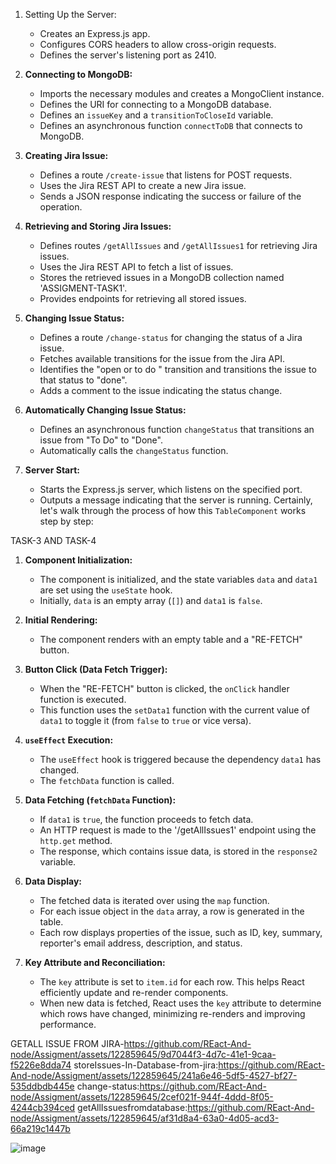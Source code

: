 




1. Setting Up the Server:
   - Creates an Express.js app.
   - Configures CORS headers to allow cross-origin requests.
   - Defines the server's listening port as 2410.

2. **Connecting to MongoDB:**
   - Imports the necessary modules and creates a MongoClient instance.
   - Defines the URI for connecting to a MongoDB database.
   - Defines an `issueKey` and a `transitionToCloseId` variable.
   - Defines an asynchronous function `connectToDB` that connects to MongoDB.

3. **Creating Jira Issue:**
   - Defines a route `/create-issue` that listens for POST requests.
   - Uses the Jira REST API to create a new Jira issue.
   - Sends a JSON response indicating the success or failure of the operation.

4. **Retrieving and Storing Jira Issues:**
   - Defines routes `/getAllIssues` and `/getAllIssues1` for retrieving Jira issues.
   - Uses the Jira REST API to fetch a list of issues.
   - Stores the retrieved issues in a MongoDB collection named 'ASSIGMENT-TASK1'.
   - Provides endpoints for retrieving all stored issues.

5. **Changing Issue Status:**
   - Defines a route `/change-status` for changing the status of a Jira issue.
   - Fetches available transitions for the issue from the Jira API.
   - Identifies the "open or to do " transition and transitions the issue to that status to "done".
   - Adds a comment to the issue indicating the status change.

6. **Automatically Changing Issue Status:**
   - Defines an asynchronous function `changeStatus` that transitions an issue from "To Do" to "Done".
   - Automatically calls the `changeStatus` function.

7. **Server Start:**
   - Starts the Express.js server, which listens on the specified port.
   - Outputs a message indicating that the server is running.
Certainly, let's walk through the process of how this `TableComponent` works step by step:

TASK-3 AND TASK-4

1. **Component Initialization:**
   - The component is initialized, and the state variables `data` and `data1` are set using the `useState` hook.
   - Initially, `data` is an empty array (`[]`) and `data1` is `false`.

2. **Initial Rendering:**
   - The component renders with an empty table and a "RE-FETCH" button.

3. **Button Click (Data Fetch Trigger):**
   - When the "RE-FETCH" button is clicked, the `onClick` handler function is executed.
   - This function uses the `setData1` function with the current value of `data1` to toggle it (from `false` to `true` or vice versa).

4. **`useEffect` Execution:**
   - The `useEffect` hook is triggered because the dependency `data1` has changed.
   - The `fetchData` function is called.

5. **Data Fetching (`fetchData` Function):**
   - If `data1` is `true`, the function proceeds to fetch data.
   - An HTTP request is made to the '/getAllIssues1' endpoint using the `http.get` method.
   - The response, which contains issue data, is stored in the `response2` variable.

6. **Data Display:**
   - The fetched data is iterated over using the `map` function.
   - For each issue object in the `data` array, a row is generated in the table.
   - Each row displays properties of the issue, such as ID, key, summary, reporter's email address, description, and status.

7. **Key Attribute and Reconciliation:**
   - The `key` attribute is set to `item.id` for each row. This helps React efficiently update and re-render components.
   - When new data is fetched, React uses the `key` attribute to determine which rows have changed, minimizing re-renders and improving performance.


GETALL ISSUE FROM JIRA-https://github.com/REact-And-node/Assigment/assets/122859645/9d7044f3-4d7c-41e1-9caa-f5226e8dda74
storeIssues-In-Database-from-jira:https://github.com/REact-And-node/Assigment/assets/122859645/241a6e46-5df5-4527-bf27-535ddbdb445e
change-status:https://github.com/REact-And-node/Assigment/assets/122859645/2cef021f-944f-4ddd-8f05-4244cb394ced
getAllIssuesfromdatabase:https://github.com/REact-And-node/Assigment/assets/122859645/af31d8a4-63a0-4d05-acd3-66a219c1447b

![image](https://github.com/REact-And-node/Assigment/assets/122859645/bd55f8bf-bd90-4808-ab55-a78b2786fff7)
